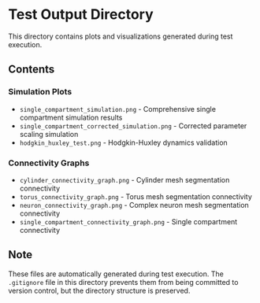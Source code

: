 # Test Output Directory

This directory contains plots and visualizations generated during test execution.

## Contents

### Simulation Plots
- `single_compartment_simulation.png` - Comprehensive single compartment simulation results
- `single_compartment_corrected_simulation.png` - Corrected parameter scaling simulation
- `hodgkin_huxley_test.png` - Hodgkin-Huxley dynamics validation

### Connectivity Graphs
- `cylinder_connectivity_graph.png` - Cylinder mesh segmentation connectivity
- `torus_connectivity_graph.png` - Torus mesh segmentation connectivity
- `neuron_connectivity_graph.png` - Complex neuron mesh segmentation connectivity
- `single_compartment_connectivity_graph.png` - Single compartment connectivity

## Note

These files are automatically generated during test execution. The `.gitignore` file in this directory prevents them from being committed to version control, but the directory structure is preserved.
